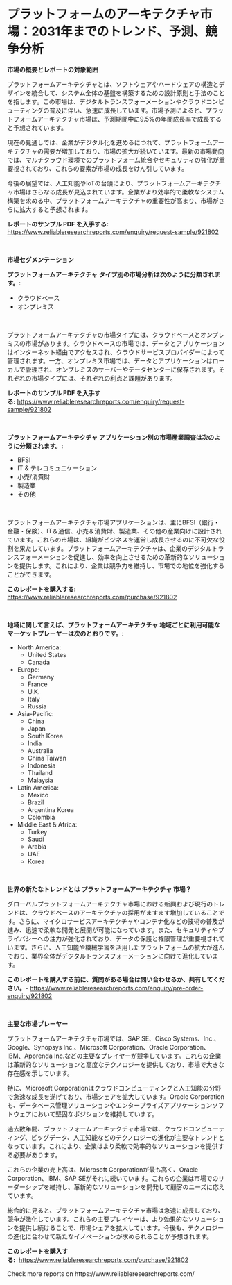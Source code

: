 <p><h1>プラットフォームのアーキテクチャ市場：2031年までのトレンド、予測、競争分析</h1></p><p><strong>市場の概要とレポートの対象範囲</strong></p>
<p><p>プラットフォームアーキテクチャとは、ソフトウェアやハードウェアの構造とデザインを統合して、システム全体の基盤を構築するための設計原則と手法のことを指します。この市場は、デジタルトランスフォーメーションやクラウドコンピューティングの普及に伴い、急速に成長しています。市場予測によると、プラットフォームアーキテクチャ市場は、予測期間中に9.5%の年間成長率で成長すると予想されています。</p><p>現在の見通しでは、企業がデジタル化を進めるにつれて、プラットフォームアーキテクチャの需要が増加しており、市場の拡大が続いています。最新の市場動向では、マルチクラウド環境でのプラットフォーム統合やセキュリティの強化が重要視されており、これらの要素が市場の成長をけん引しています。</p><p>今後の展望では、人工知能やIoTの台頭により、プラットフォームアーキテクチャ市場はさらなる成長が見込まれています。企業がより効率的で柔軟なシステム構築を求める中、プラットフォームアーキテクチャの重要性が高まり、市場がさらに拡大すると予想されます。</p></p>
<p><strong>レポートのサンプル PDF を入手する:</strong> <a href="https://www.reliableresearchreports.com/enquiry/request-sample/921802">https://www.reliableresearchreports.com/enquiry/request-sample/921802</a></p>
<p>&nbsp;</p>
<p><strong>市場セグメンテーション</strong></p>
<p><strong>プラットフォームアーキテクチャ タイプ別の市場分析は次のように分類されます。:</strong></p>
<p><ul><li>クラウドベース</li><li>オンプレミス</li></ul></p>
<p>&nbsp;</p>
<p><p>プラットフォームアーキテクチャの市場タイプには、クラウドベースとオンプレミスの市場があります。クラウドベースの市場では、データとアプリケーションはインターネット経由でアクセスされ、クラウドサービスプロバイダーによって管理されます。一方、オンプレミス市場では、データとアプリケーションはローカルで管理され、オンプレミスのサーバーやデータセンターに保存されます。それぞれの市場タイプには、それぞれの利点と課題があります。</p></p>
<p><strong>レポートのサンプル PDF を入手する:</strong>&nbsp;<a href="https://www.reliableresearchreports.com/enquiry/request-sample/921802">https://www.reliableresearchreports.com/enquiry/request-sample/921802</a></p>
<p>&nbsp;</p>
<p><strong> プラットフォームアーキテクチャ アプリケーション別の市場産業調査は次のように分類されます。:</strong></p>
<p><ul><li>BFSI</li><li>IT & テレコミュニケーション</li><li>小売/消費財</li><li>製造業</li><li>その他</li></ul></p>
<p>&nbsp;</p>
<p><p>プラットフォームアーキテクチャ市場アプリケーションは、主にBFSI（銀行・金融・保険）、IT＆通信、小売＆消費財、製造業、その他の産業向けに設計されています。これらの市場は、組織がビジネスを運営し成長させるのに不可欠な役割を果たしています。プラットフォームアーキテクチャは、企業のデジタルトランスフォーメーションを促進し、効率を向上させるための革新的なソリューションを提供します。これにより、企業は競争力を維持し、市場での地位を強化することができます。</p></p>
<p><strong>このレポートを購入する:</strong>&nbsp; <a href="https://www.reliableresearchreports.com/purchase/921802">https://www.reliableresearchreports.com/purchase/921802</a></p>
<p>&nbsp;</p>
<p><strong>地域に関して言えば、プラットフォームアーキテクチャ 地域ごとに利用可能なマーケットプレーヤーは次のとおりです。:</strong></p>
<p><ul>
    <li>
        North America:
        <ul>
            <li>United States</li>
            <li>Canada</li>
        </ul>
    </li>
    <li>
        Europe:
        <ul>
            <li>Germany</li>
            <li>France</li>
            <li>U.K.</li>
            <li>Italy</li>
            <li>Russia</li>
        </ul>
    </li>
    <li>
        Asia-Pacific:
        <ul>
            <li>China</li>
            <li>Japan</li>
            <li>South Korea</li>
            <li>India</li>
            <li>Australia</li>
            <li>China Taiwan</li>
            <li>Indonesia</li>
            <li>Thailand</li>
            <li>Malaysia</li>
        </ul>
    </li>
    <li>
        Latin America:
        <ul>
            <li>Mexico</li>
            <li>Brazil</li>
            <li>Argentina Korea</li>
            <li>Colombia</li>
        </ul>
    </li>
    <li>
        Middle East & Africa:
        <ul>
            <li>Turkey</li>
            <li>Saudi</li>
            <li>Arabia</li>
            <li>UAE</li>
            <li>Korea</li>
        </ul>
    </li>
    </ul></p>
<p>&nbsp;</p>
<p><strong>世界の新たなトレンドとは プラットフォームアーキテクチャ 市場？</strong></p>
<p><p>グローバルプラットフォームアーキテクチャ市場における新興および現行のトレンドは、クラウドベースのアーキテクチャの採用がますます増加していることです。さらに、マイクロサービスアーキテクチャやコンテナ化などの技術の普及が進み、迅速で柔軟な開発と展開が可能になっています。また、セキュリティやプライバシーへの注力が強化されており、データの保護と権限管理が重要視されています。さらに、人工知能や機械学習を活用したプラットフォームの拡大が進んでおり、業界全体がデジタルトランスフォーメーションに向けて進化しています。</p></p>
<p><strong>このレポートを購入する前に、質問がある場合は問い合わせるか、共有してください。</strong>- <a href="https://www.reliableresearchreports.com/enquiry/pre-order-enquiry/921802">https://www.reliableresearchreports.com/enquiry/pre-order-enquiry/921802</a></p>
<p>&nbsp;</p>
<p><strong>主要な市場プレーヤー</strong></p>
<p><p>プラットフォームアーキテクチャ市場では、SAP SE、Cisco Systems、Inc.、Google、Synopsys Inc.、Microsoft Corporation、Oracle Corporation、IBM、Apprenda Inc.などの主要なプレイヤーが競争しています。これらの企業は革新的なソリューションと高度なテクノロジーを提供しており、市場で大きな存在感を示しています。</p><p>特に、Microsoft Corporationはクラウドコンピューティングと人工知能の分野で急速な成長を遂げており、市場シェアを拡大しています。Oracle Corporationも、データベース管理ソリューションやエンタープライズアプリケーションソフトウェアにおいて堅固なポジションを維持しています。</p><p>過去数年間、プラットフォームアーキテクチャ市場では、クラウドコンピューティング、ビッグデータ、人工知能などのテクノロジーの進化が主要なトレンドとなっています。これにより、企業はより柔軟で効率的なソリューションを提供する必要があります。</p><p>これらの企業の売上高は、Microsoft Corporationが最も高く、Oracle Corporation、IBM、SAP SEがそれに続いています。これらの企業は市場でのリーダーシップを維持し、革新的なソリューションを開発して顧客のニーズに応えています。</p><p>総合的に見ると、プラットフォームアーキテクチャ市場は急速に成長しており、競争が激化しています。これらの主要プレイヤーは、より効果的なソリューションを提供し続けることで、市場シェアを拡大しています。今後も、テクノロジーの進化に合わせて新たなイノベーションが求められることが予想されます。</p></p>
<p><strong>このレポートを購入する:</strong>&nbsp;&nbsp;<a href="https://www.reliableresearchreports.com/purchase/921802">https://www.reliableresearchreports.com/purchase/921802</a></p>
<p>Check more reports on https://www.reliableresearchreports.com/</p>